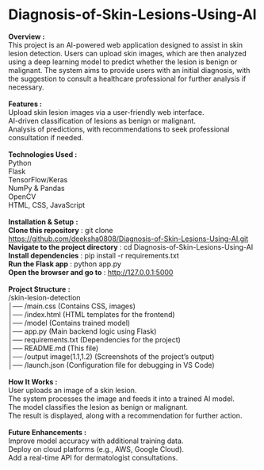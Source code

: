 # Diagnosis-of-Skin-Lesions-Using-AI
**Overview :**<br>
This project is an AI-powered web application designed to assist in skin lesion detection. Users can upload skin images, which are then analyzed using a deep learning model to predict whether the lesion is benign or malignant. The system aims to provide users with an initial diagnosis, with the suggestion to consult a healthcare professional for further analysis if necessary.<br><br>
**Features :**
<br>Upload skin lesion images via a user-friendly web interface.</br>
AI-driven classification of lesions as benign or malignant.<br>
Analysis of predictions, with recommendations to seek professional consultation if needed.<br><br>
**Technologies Used :**<br>
Python<br>
Flask<br>
TensorFlow/Keras<br>
NumPy & Pandas<br>
OpenCV<br>
HTML, CSS, JavaScript<br><br>
**Installation & Setup** **:**<br>
**Clone this repository** : git clone https://github.com/deeksha0808/Diagnosis-of-Skin-Lesions-Using-AI.git<br>
**Navigate to the project directory** : cd Diagnosis-of-Skin-Lesions-Using-AI<br>
**Install dependencies** :  pip install -r requirements.txt<br>
**Run the Flask app** : python app.py<br>
**Open the browser and go to** : http://127.0.0.1:5000<br><br>
**Project Structure** **:**<br>
/skin-lesion-detection<br>
│── /main.css (Contains CSS, images)<br>
│── /index.html (HTML templates for the frontend)<br>
│── /model (Contains trained model)<br>
│── app.py (Main backend logic using Flask)<br>
│── requirements.txt (Dependencies for the project)<br>
│── README.md (This file)<br>
│── /output image(1.1,1.2) (Screenshots of the project’s output)<br>
│── /launch.json (Configuration file for debugging in VS Code)<br><br>
**How It Works :**<br>
User uploads an image of a skin lesion.<br>
The system processes the image and feeds it into a trained AI model.<br>
The model classifies the lesion as benign or malignant.<br>
The result is displayed, along with a recommendation for further action.<br><br>
**Future Enhancements :**<br>
Improve model accuracy with additional training data.<br>
Deploy on cloud platforms (e.g., AWS, Google Cloud).<br>
Add a real-time API for dermatologist consultations.<br>


